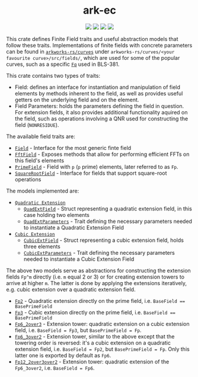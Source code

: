 <h1 align="center">ark-ec</h1>
<p align="center">
    <img src="https://github.com/arkworks-rs/algebra/workflows/CI/badge.svg?branch=master">
    <a href="https://github.com/arkworks-rs/algebra/blob/master/LICENSE-APACHE"><img src="https://img.shields.io/badge/license-APACHE-blue.svg"></a>
    <a href="https://github.com/arkworks-rs/algebra/blob/master/LICENSE-MIT"><img src="https://img.shields.io/badge/license-MIT-blue.svg"></a>
    <a href="https://deps.rs/repo/github/arkworks-rs/algebra"><img src="https://deps.rs/repo/github/arkworks-rs/algebra/status.svg"></a>
</p>

This crate defines Finite Field traits and useful abstraction models that follow these traits.
Implementations of finite fields with concrete parameters can be found in [`arkworks-rs/curves`](https://github.com/arkworks-rs/curves/README.md) under `arkworks-rs/curves/<your favourite curve>/src/fields/`, which are used for some of the popular curves, such as a specific [`Fq`](https://github.com/arkworks-rs/curves/blob/master/bls12_381/src/fields/fq.rs) used in BLS-381.

This crate contains two types of traits:
- Field: defines an interface for instantiation and manipulation of field elements by methods inherent to the field, as well as provides useful getters on the underlying field and on the element.
- Field Parameters: holds the parameters defining the field in question. For extension fields, it also provides additional functionality aquired on the field, such as operations involving a QNR used for constructing the field (`NONRESIDUE`).


The available field traits are:

* [`Field`](https://github.com/arkworks-rs/algebra/blob/master/ff/src/fields/mod.rs#L65) - Interface for the most generic finte field
* [`FftField`](https://github.com/arkworks-rs/algebra/blob/master/ff/src/fields/mod.rs#L273) - Exposes methods that allow for performing efficient FFTs on this field's elements
* [`PrimeField`](https://github.com/arkworks-rs/algebra/blob/master/ff/src/fields/mod.rs#L345) - Field with `p` (`p` prime) elements, later referred to as `Fp`.
* [`SquareRootField`](https://github.com/arkworks-rs/algebra/blob/master/ff/src/fields/mod.rs#L425) - Interface for fields that support square-root operations

The models implemented are:

* [`Quadratic Extension`](https://github.com/arkworks-rs/algebra/blob/master/ff/src/fields/models/quadratic_extension.rs)
  * [`QuadExtField`](https://github.com/arkworks-rs/algebra/blob/mmagician%2Fff-docs/ff/src/fields/models/quadratic_extension.rs#L140) - Struct representing a quadratic extension field, in this case holding two elements
  * [`QuadExtParameters`](https://github.com/arkworks-rs/algebra/blob/mmagician%2Fff-docs/ff/src/fields/models/quadratic_extension.rs#L27) - Trait defining the necessary parameters needed to instantiate a Quadratic Extension Field
* [`Cubic Extension`](https://github.com/arkworks-rs/algebra/blob/master/ff/src/fields/models/cubic_extension.rs)
  * [`CubicExtField`](https://github.com/arkworks-rs/algebra/blob/mmagician%2Fff-docs/ff/src/fields/models/cubic_extension.rs#L72) - Struct representing a cubic extension field, holds three elements
  * [`CubicExtParameters`](https://github.com/arkworks-rs/algebra/blob/mmagician%2Fff-docs/ff/src/fields/models/cubic_extension.rs#L27) - Trait defining the necessary parameters needed to instantiate a Cubic Extension Field
  
The above two models serve as abstractions for constructing the extension fields `Fp^m` directly (i.e. `m` equal 2 or 3) or for creating extension towers to arrive at higher `m`. The latter is done by applying the extensions iteratively, e.g. cubic extension over a quadratic extension field.
* [`Fp2`](https://github.com/arkworks-rs/algebra/blob/mmagician%2Fff-docs/ff/src/fields/models/fp2.rs#L102) - Quadratic extension directly on the prime field, i.e. `BaseField == BasePrimeField`
* [`Fp3`]() - Cubic extension directly on the prime field, i.e. `BaseField == BasePrimeField`
* [`Fp6_2over3`](https://github.com/arkworks-rs/algebra/blob/mmagician%2Fff-docs/ff/src/fields/models/fp6_2over3.rs#L48) - Extension tower: quadratic extension on a cubic extension field, i.e. `BaseField = Fp3`, but `BasePrimeField = Fp`.
* [`Fp6_3over2`](https://github.com/arkworks-rs/algebra/blob/mmagician%2Fff-docs/ff/src/fields/models/fp6_3over2.rs#L49) - Extension tower, similar to the above except that the towering order is reversed: it's a cubic extension on a quadratic extension field, i.e. `BaseField = Fp2`, but `BasePrimeField = Fp`. Only this latter one is exported by default as `Fp6`.
* [`Fp12_2over3over2`](https://github.com/arkworks-rs/algebra/blob/mmagician%2Fff-docs/ff/src/fields/models/fp12_2over3over2.rs#L83) - Extension tower: quadratic extension of the `Fp6_3over2`, i.e. `BaseField = Fp6`.
